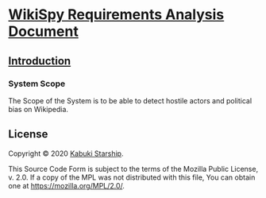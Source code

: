 # [WikiSpy Requirements Analysis Document](../)

## [Introduction](./)

### System Scope

The Scope of the System is to be able to detect hostile actors and political bias on Wikipedia.

## License

Copyright © 2020 [Kabuki Starship](https://kabukistarship.com).

This Source Code Form is subject to the terms of the Mozilla Public License, v. 2.0. If a copy of the MPL was not distributed with this file, You can obtain one at <https://mozilla.org/MPL/2.0/>.
